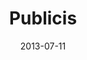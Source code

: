 ---
date: 2013-07-11
title: Publicis
categories: bronze
logo: publicis_logo.jpg
www: http://www.publicis.com/
---